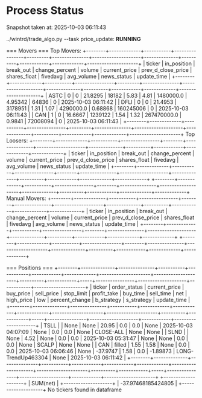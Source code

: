 # Process Status

Snapshot taken at: 2025-10-03 06:11:43

../wintrd/trade_algo.py --task price_update: **RUNNING**

=== Movers ===
Top Movers:
+--------+-------------+-----------+----------------+---------+---------------+--------------------+--------------+----------+------------+-------------+---------------------+
| ticker | in_position | break_out | change_percent |  volume | current_price | prev_d_close_price | shares_float | fivedavg | avg_volume | news_status |     update_time     |
+--------+-------------+-----------+----------------+---------+---------------+--------------------+--------------+----------+------------+-------------+---------------------+
|  ASTC  |      0      |     0     |    21.8295     |  18182  |      5.83     |        4.81        |  1480000.0   | 4.95342  |   64836    |      0      | 2025-10-03 06:11:42 |
|  DFLI  |      0      |     0     |    21.4953     | 3178951 |      1.31     |        1.07        |  4290000.0   | 0.68868  | 160245006  |      0      | 2025-10-03 06:11:43 |
|  CAN   |      1      |     0     |    16.6667     | 1239122 |      1.54     |        1.32        | 267470000.0  |  0.9841  |  72008094  |      0      | 2025-10-03 06:11:43 |
+--------+-------------+-----------+----------------+---------+---------------+--------------------+--------------+----------+------------+-------------+---------------------+
Top Loosers:
+--------+-------------+-----------+----------------+--------+---------------+--------------------+--------------+----------+------------+-------------+-------------+
| ticker | in_position | break_out | change_percent | volume | current_price | prev_d_close_price | shares_float | fivedavg | avg_volume | news_status | update_time |
+--------+-------------+-----------+----------------+--------+---------------+--------------------+--------------+----------+------------+-------------+-------------+
+--------+-------------+-----------+----------------+--------+---------------+--------------------+--------------+----------+------------+-------------+-------------+
Manual Movers:
+--------+-------------+-----------+----------------+--------+---------------+--------------------+--------------+----------+------------+-------------+-------------+
| ticker | in_position | break_out | change_percent | volume | current_price | prev_d_close_price | shares_float | fivedavg | avg_volume | news_status | update_time |
+--------+-------------+-----------+----------------+--------+---------------+--------------------+--------------+----------+------------+-------------+-------------+
+--------+-------------+-----------+----------------+--------+---------------+--------------------+--------------+----------+------------+-------------+-------------+

=== Positions ===
+--------+--------------+---------------+-----------+------------+------------+-------------+---------------------+---------------------+----------+------------+-----+----------------+--------------------+------------+---------------------+
| ticker | order_status | current_price | buy_price | sell_price | stop_limit | profit_take |       buy_time      |      sell_time      |   net    | high_price | low | percent_change |     b_strategy     | s_strategy |     update_time     |
+--------+--------------+---------------+-----------+------------+------------+-------------+---------------------+---------------------+----------+------------+-----+----------------+--------------------+------------+---------------------+
|  TSLL  |              |      None     |    None   |   20.95    |    0.0     |     0.0     |         None        | 2025-10-03 04:07:09 |   None   |    0.0     | 0.0 |      None      |     CLOSE-ALL      |    None    |         None        |
|  SLND  |              |      None     |    4.52   |    None    |    0.0     |     0.0     | 2025-10-03 05:31:47 |         None        |   None   |    0.0     | 0.0 |      None      |       SCALP        |    None    |         None        |
|  CAN   |    filled    |      1.55     |    1.58   |    None    |    0.0     |     0.0     | 2025-10-03 06:06:46 |         None        | -37.9747 |    1.58    | 0.0 |    -1.89873    | LONG-TrendUp463304 |    None    | 2025-10-03 06:11:42 |
+--------+--------------+---------------+-----------+------------+------------+-------------+---------------------+---------------------+----------+------------+-----+----------------+--------------------+------------+---------------------+
+--------------------+
|      SUM(net)      |
+--------------------+
| -37.97468185424805 |
+--------------------+
No tickers found in dataframe

